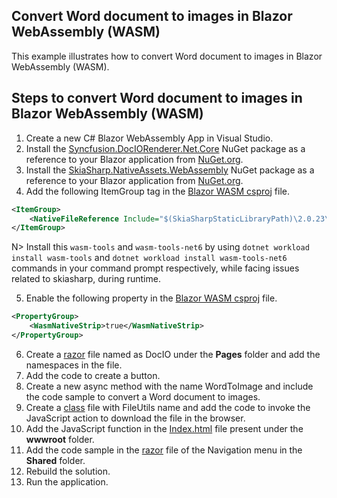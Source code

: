 Convert Word document to images in Blazor WebAssembly (WASM)
------------------------------------------------------------

This example illustrates how to convert Word document to images in Blazor WebAssembly (WASM).

Steps to convert Word document to images in Blazor WebAssembly (WASM)
---------------------------------------------------------------------

1. Create a new C# Blazor WebAssembly App in Visual Studio.  
2. Install the [Syncfusion.DocIORenderer.Net.Core](https://www.nuget.org/packages/Syncfusion.DocIORenderer.Net.Core) NuGet package as a reference to your Blazor application from [NuGet.org](https://www.nuget.org/).  
3. Install the [SkiaSharp.NativeAssets.WebAssembly](https://www.nuget.org/packages/SkiaSharp.NativeAssets.WebAssembly) NuGet package as a reference to your Blazor application from [NuGet.org](https://www.nuget.org/).  
4. Add the following ItemGroup tag in the [Blazor WASM csproj](https://github.com/SyncfusionExamples/DocIO-Examples/blob/main/Word-to-Image-conversion/Convert-Word-to-image/Blazor/Client-side-application/Convert-Word-to-Image/Convert-Word-to-Image.csproj) file.

```xml
<ItemGroup>
    <NativeFileReference Include="$(SkiaSharpStaticLibraryPath)\2.0.23\*.a" />
</ItemGroup>
```

N> Install this `wasm-tools` and `wasm-tools-net6` by using `dotnet workload install wasm-tools` and `dotnet workload install wasm-tools-net6` commands in your command prompt respectively, while facing issues related to skiasharp, during runtime.

5. Enable the following property in the [Blazor WASM csproj](https://github.com/SyncfusionExamples/DocIO-Examples/blob/main/Word-to-Image-conversion/Convert-Word-to-image/Blazor/Client-side-application/Convert-Word-to-Image/Convert-Word-to-Image.csproj) file.

```xml
<PropertyGroup>
    <WasmNativeStrip>true</WasmNativeStrip>
</PropertyGroup>
```

6. Create a [razor](https://github.com/SyncfusionExamples/DocIO-Examples/blob/main/Word-to-Image-conversion/Convert-Word-to-image/Blazor/Client-side-application/Convert-Word-to-Image/Pages/DocIO.razor) file named as DocIO under the **Pages** folder and add the namespaces in the file.
7. Add the code to create a button.
8. Create a new async method with the name WordToImage and include the code sample to convert a Word document to images.
9. Create a [class](https://github.com/SyncfusionExamples/DocIO-Examples/blob/main/Word-to-Image-conversion/Convert-Word-to-image/Blazor/Client-side-application/Convert-Word-to-Image/FileUtils.cs) file with FileUtils name and add the code to invoke the JavaScript action to download the file in the browser.
10. Add the JavaScript function in the [Index.html](https://github.com/SyncfusionExamples/DocIO-Examples/blob/main/Word-to-Image-conversion/Convert-Word-to-image/Blazor/Client-side-application/Convert-Word-to-Image/wwwroot/index.html) file present under the **wwwroot** folder.
11. Add the code sample in the [razor](https://github.com/SyncfusionExamples/DocIO-Examples/blob/main/Word-to-Image-conversion/Convert-Word-to-image/Blazor/Client-side-application/Convert-Word-to-Image/Shared/NavMenu.razor) file of the Navigation menu in the **Shared** folder.
12. Rebuild the solution.
13. Run the application.

